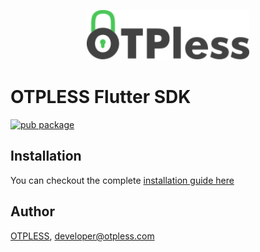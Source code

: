 
<p align="center">
  <img src="https://github.com/otpless-tech/Otpless-iOS-SDK/blob/main/otpless.svg" height="80"/>
</p>

# OTPLESS Flutter SDK
[![pub package](https://img.shields.io/pub/v/otpless_flutter.svg)](https://pub.dartlang.org/packages/otpless_flutter)


## Installation

You can checkout the complete [installation guide here](https://otpless.com/platforms/flutter)

## Author

[OTPLESS](https://otpless.com), developer@otpless.com
